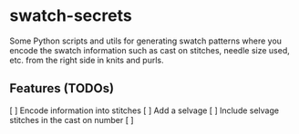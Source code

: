 # swatch-secrets

Some Python scripts and utils for generating swatch patterns where you encode the swatch information such as cast on stitches, needle size used, etc. from the right side in knits and purls.

## Features (TODOs)

[ ] Encode information into stitches
[ ] Add a selvage
[ ] Include selvage stitches in the cast on number
[ ] 
